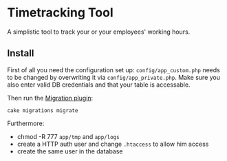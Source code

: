 # Timetracking Tool
A simplistic tool to track your or your employees' working hours.

## Install
First of all you need the configuration set up:
`config/app_custom.php` needs to be changed by overwriting it via `config/app_private.php`.
Make sure you also enter valid DB credentials and that your table is accessable.

Then run the [Migration plugin](https://github.com/cakephp/migrations):
```
cake migrations migrate
```

Furthermore:
* chmod -R 777 `app/tmp` and `app/logs`
* create a HTTP auth user and change `.htaccess` to allow him access
* create the same user in the database
